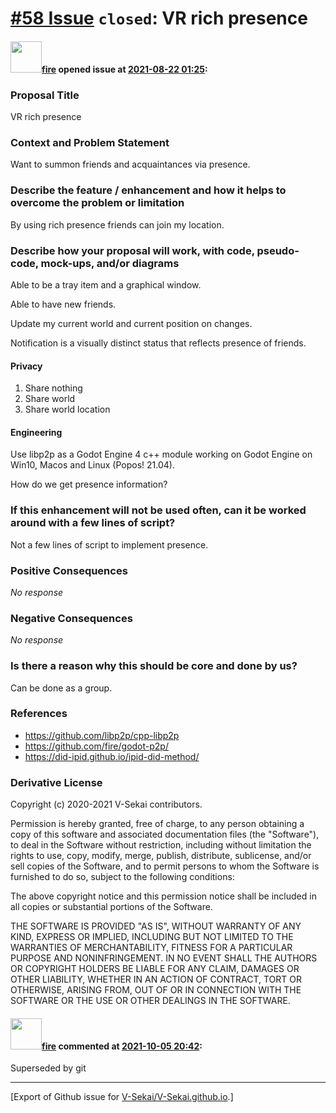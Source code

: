 # [\#58 Issue](https://github.com/V-Sekai/V-Sekai.github.io/issues/58) `closed`: VR rich presence

#### <img src="https://avatars.githubusercontent.com/u/32321?u=c2e06a3d2b49a467aa907e54aa259516440267cc&v=4" width="50">[fire](https://github.com/fire) opened issue at [2021-08-22 01:25](https://github.com/V-Sekai/V-Sekai.github.io/issues/58):

### Proposal Title

VR rich presence

### Context and Problem Statement

Want to summon friends and acquaintances via presence.

### Describe the feature / enhancement and how it helps to overcome the problem or limitation

By using rich presence friends can join my location.

### Describe how your proposal will work, with code, pseudo-code, mock-ups, and/or diagrams

Able to be a tray item and a graphical window.

Able to have new friends.

Update my current world and current position on changes.

Notification is a visually distinct status that reflects presence of friends.

#### Privacy

1. Share nothing
1. Share world
1. Share world location

#### Engineering

Use libp2p as a Godot Engine 4 c++ module working on Godot Engine on Win10, Macos and Linux (Popos! 21.04).

How do we get presence information?

### If this enhancement will not be used often, can it be worked around with a few lines of script?

Not a few lines of script to implement presence.

### Positive Consequences

_No response_

### Negative Consequences

_No response_

### Is there a reason why this should be core and done by us?

Can be done as a group.

### References

- https://github.com/libp2p/cpp-libp2p
- https://github.com/fire/godot-p2p/
- https://did-ipid.github.io/ipid-did-method/

### Derivative License

Copyright (c) 2020-2021 V-Sekai contributors.

Permission is hereby granted, free of charge, to any person obtaining a copy
of this software and associated documentation files (the "Software"), to deal
in the Software without restriction, including without limitation the rights
to use, copy, modify, merge, publish, distribute, sublicense, and/or sell
copies of the Software, and to permit persons to whom the Software is
furnished to do so, subject to the following conditions:

The above copyright notice and this permission notice shall be included in all
copies or substantial portions of the Software.

THE SOFTWARE IS PROVIDED "AS IS", WITHOUT WARRANTY OF ANY KIND, EXPRESS OR
IMPLIED, INCLUDING BUT NOT LIMITED TO THE WARRANTIES OF MERCHANTABILITY,
FITNESS FOR A PARTICULAR PURPOSE AND NONINFRINGEMENT. IN NO EVENT SHALL THE
AUTHORS OR COPYRIGHT HOLDERS BE LIABLE FOR ANY CLAIM, DAMAGES OR OTHER
LIABILITY, WHETHER IN AN ACTION OF CONTRACT, TORT OR OTHERWISE, ARISING FROM,
OUT OF OR IN CONNECTION WITH THE SOFTWARE OR THE USE OR OTHER DEALINGS IN THE
SOFTWARE.


#### <img src="https://avatars.githubusercontent.com/u/32321?u=c2e06a3d2b49a467aa907e54aa259516440267cc&v=4" width="50">[fire](https://github.com/fire) commented at [2021-10-05 20:42](https://github.com/V-Sekai/V-Sekai.github.io/issues/58#issuecomment-934801053):

Superseded by git


-------------------------------------------------------------------------------



[Export of Github issue for [V-Sekai/V-Sekai.github.io](https://github.com/V-Sekai/V-Sekai.github.io).]
